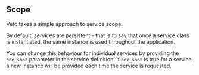 
## Scope

Veto takes a simple approach to service scope.

By default, services are persistent - that is to say that once a service class is instantiated, the same instance is used throughout the application.

You can change this behaviour for individual services by providing the `one_shot` parameter in the service definition. If `one_shot` is true for a service, a new instance will be provided each time the service is requested.